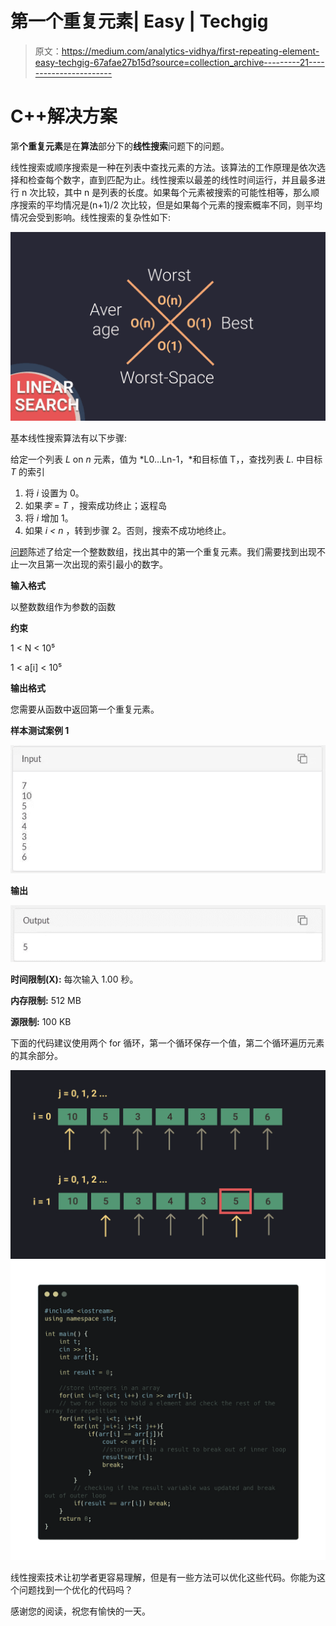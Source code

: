 # 第一个重复元素| Easy | Techgig

> 原文：<https://medium.com/analytics-vidhya/first-repeating-element-easy-techgig-67afae27b15d?source=collection_archive---------21----------------------->

# C++解决方案

第**个重复元素**是在**算法**部分下的**线性搜索**问题下的问题。

线性搜索或顺序搜索是一种在列表中查找元素的方法。该算法的工作原理是依次选择和检查每个数字，直到匹配为止。线性搜索以最差的线性时间运行，并且最多进行 n 次比较，其中 n 是列表的长度。如果每个元素被搜索的可能性相等，那么顺序搜索的平均情况是(n+1)/2 次比较，但是如果每个元素的搜索概率不同，则平均情况会受到影响。线性搜索的复杂性如下:

![](img/8500975f6cdc62c7987d516d17d2a9c8.png)

基本线性搜索算法有以下步骤:

给定一个列表 *L* on *n* 元素，值为 *L0…Ln-1，*和目标值 T，，查找列表 *L.* 中目标 *T* 的索引

1.  将 *i* 设置为 0。
2.  如果*李* = *T* ，搜索成功终止；返程岛
3.  将 *i* 增加 1。
4.  如果 *i < n* ，转到步骤 2。否则，搜索不成功地终止。

[问题](https://www.techgig.com/practice/question/first-repeating-element/eDBYMWVpV0wxTFkzK09aQjdhUmx5UkdXMEI1WHdnT3VXUnV1WGZZTm1CUVpaajBVazRiTkdKZklRbHBEOGM3eA==/1)陈述了给定一个整数数组，找出其中的第一个重复元素。我们需要找到出现不止一次且第一次出现的索引最小的数字。

**输入格式**

以整数数组作为参数的函数

**约束**

1 < N < 10⁵

1 < a[i] < 10⁵

**输出格式**

您需要从函数中返回第一个重复元素。

**样本测试案例 1**

![](img/2a331b08284735402420a53de3b18e47.png)

**输出**

![](img/d7743690d2e19b95d6d574fdfa18d599.png)

**时间限制(X):** 每次输入 1.00 秒。

**内存限制:** 512 MB

**源限制:** 100 KB

下面的代码建议使用两个 for 循环，第一个循环保存一个值，第二个循环遍历元素的其余部分。

![](img/0f48eecf512d9e4a5c7dfa3b1c600078.png)![](img/7d9d6b3ec7735c928371c4975b5295b6.png)

线性搜索技术让初学者更容易理解，但是有一些方法可以优化这些代码。你能为这个问题找到一个优化的代码吗？

感谢您的阅读，祝您有愉快的一天。
